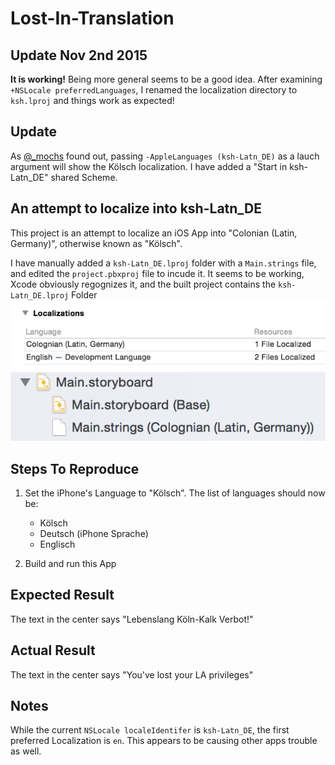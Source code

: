# Lost-In-Translation

## Update Nov 2nd 2015

**It is working!** Being more general seems to be a good idea. After examining `+NSLocale preferredLanguages`, I renamed the localization directory to `ksh.lproj` and things work as expected!

## Update

As [@_mochs](https://twitter.com/_mochs "@_mochs") found out, passing `-AppleLanguages (ksh-Latn_DE)` as a lauch argument will show the Kölsch localization. I have added a "Start in ksh-Latn_DE" shared Scheme.

## An attempt to localize into ksh-Latn_DE

This project is an attempt to localize an iOS App into "Colonian (Latin, Germany)", otherwise known as "Kölsch".

I have manually added a `ksh-Latn_DE.lproj` folder with a `Main.strings` file, and edited the `project.pbxproj` file to incude it. It seems to be working, Xcode obviously regognizes it, and the built project contains the `ksh-Latn_DE.lproj` Folder
![alt File "Main.strings Colonian (Latin, Germany)"" in Xcode Project Navigator"](Xcode_ksh-Latn_DE01.png)
![alt "Colonian (Latin, Germany) listed in Project Localizations"](Xcode_ksh-Latn_DE02.png)

## Steps To Reproduce

1. Set the iPhone's Language to "Kölsch". The list of languages should now be:
    * Kölsch
    * Deutsch (iPhone Sprache)
    * Englisch

2. Build and run this App

## Expected Result

The text in the center says "Lebenslang Köln-Kalk Verbot!"

## Actual Result

The text in the center says "You've lost your LA privileges"

## Notes 

While the current `NSLocale localeIdentifer` is `ksh-Latn_DE`, the first preferred Localization is `en`. This appears to be causing other apps trouble as well.

